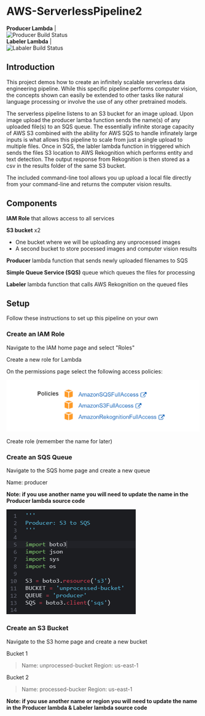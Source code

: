 # AWS-ServerlessPipeline2

**Producer Lambda**  |<br />![Producer Build Status](https://codebuild.us-east-1.amazonaws.com/badges?uuid=eyJlbmNyeXB0ZWREYXRhIjoiL1FqVHZSWnZCQnNjeDRCakQ0Z01RanVmQk9oWm1MOU1xQk5wbGlZZStLY0RtcnJnR2p1aFNMcEtNV05CeVNMa1RwVFZackZ2N1R0eDY3YjBtZmxxdUlzPSIsIml2UGFyYW1ldGVyU3BlYyI6IjNvSmt3YXIvM1BJbFdycDkiLCJtYXRlcmlhbFNldFNlcmlhbCI6MX0%3D&branch=master)  
**Labeler Lambda**   |<br />![Labaler Build Status](https://codebuild.us-east-1.amazonaws.com/badges?uuid=eyJlbmNyeXB0ZWREYXRhIjoiL1FqVHZSWnZCQnNjeDRCakQ0Z01RanVmQk9oWm1MOU1xQk5wbGlZZStLY0RtcnJnR2p1aFNMcEtNV05CeVNMa1RwVFZackZ2N1R0eDY3YjBtZmxxdUlzPSIsIml2UGFyYW1ldGVyU3BlYyI6IjNvSmt3YXIvM1BJbFdycDkiLCJtYXRlcmlhbFNldFNlcmlhbCI6MX0%3D&branch=master)

## Introduction

This project demos how to create an infinitely scalable serverless data engineering pipeline. While this specific pipeline performs computer vision, the concepts shown can easily be extended to other tasks like natural language processing or involve the use of any other pretrained models.

The serverless pipeline listens to an S3 bucket for an image upload. Upon image upload the producer lamba function sends the name(s) of any uploaded file(s) to an SQS queue. The essentially infinite storage capacity of AWS S3 combined with the ability for AWS SQS to handle infinately large inputs is what allows this pipeline to scale from just a single upload to multiple files. Once in SQS, the labler lambda function in triggered which sends the files S3 location to AWS Rekognition which performs entity and text detection. The output response from Rekognition is then stored as a csv in the results folder of the same S3 bucket.

The included command-line tool allows you up upload a local file directly from your command-line and returns the computer vision results.

## Components

**IAM Role** that allows access to all services

**S3 bucket** x2 
* One bucket where we will be uploading any unprocessed images
* A second bucket to store pocessed images and computer vision results 

**Producer** lambda function that sends newly uploaded filenames to SQS

**Simple Queue Service (SQS)** queue which queues the files for processing

**Labeler** lambda function that calls AWS Rekognition on the queued files

## Setup
Follow these instructions to set up this pipeline on your own

### Create an IAM Role
Navigate to the IAM home page and select "Roles"

Create a new role for Lambda

On the permissions page select the following access policies:

![alt text](https://github.com/malcolmsfraser/Serverless-Pipeline/blob/main/Images/IamRoles.png)

Create role (remember the name for later)

### Create an SQS Queue
Navigate to the SQS home page and create a new queue

Name: producer

**Note: if you use another name you will need to update the name in the Producer lambda source code**

![alt text](https://github.com/malcolmsfraser/Serverless-Pipeline/blob/main/Images/UpdateProducer.png)
### Create an S3 Bucket
Navigate to the S3 home page and create a new bucket  

Bucket 1  
>Name: unprocessed-bucket
>Region: us-east-1

Bucket 2
>Name: processed-bucker
>Region: us-east-1

**Note: if you use another name or region you will need to update the name in the Producer lambda & Labeler lambda source code**
